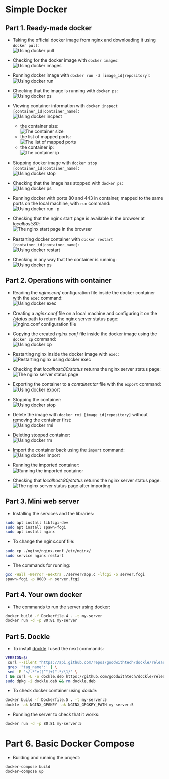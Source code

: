 # Simple Docker

## Part 1. Ready-made docker

* Taking the official docker image from nginx and downloading it using ```docker pull```:\
![Using docker pull](./screenshots/part1_1.png)

* Checking for the docker image with ```docker images```:\
![Using docker images](./screenshots/part1_2.png)

* Running docker image with ```docker run -d [image_id|repository]```:\
![Using docker run](./screenshots/part1_3.png)

* Checking that the image is running with ```docker ps```:\
![Using docker ps](./screenshots/part1_4.png)

* Viewing container information with ```docker inspect [container_id|container_name]```:\
![Using docker incpect](./screenshots/part1_5.png)
    * the container size:\
    ![The container size](./screenshots/part1_6.png)
    * the list of mapped ports:\
    ![The list of mapped ports](./screenshots/part1_7.png)
    * the container ip:\
    ![The container ip](./screenshots/part1_8.png)

* Stopping docker image with ```docker stop [container_id|container_name]```:\
![Using docker stop](./screenshots/part1_9.png)

* Checking that the image has stopped with ```docker ps```:\
![Using docker ps](./screenshots/part1_10.png)

* Running docker with ports 80 and 443 in container, mapped to the same ports on the local machine, with ```run``` command:\
![Using docker run -p](./screenshots/part1_11.png)

* Checking that the nginx start page is available in the browser at *localhost:80*:\
![The nginx start page in the browser](./screenshots/part1_12.png)

* Restarting docker container with ```docker restart [container_id|container_name]```:\
![Using docker restart](./screenshots/part1_13.png)

* Checking in any way that the container is running:\
![Using docker ps](./screenshots/part1_14.png)

## Part 2. Operations with container

* Reading the *nginx.conf* configuration file inside the docker container with the ```exec``` command:\
![Using docker exec](./screenshots/part2_1.png)

* Creating a *nginx.conf* file on a local machine and configuring it on the */status* path to return the nginx server status page:\
![nginx.conf configuration file](./screenshots/part2_2.png)

* Copying the created *nginx.conf* file inside the docker image using the ```docker cp``` command:\
![Using docker cp](./screenshots/part2_3.png)

* Restarting nginx inside the docker image with ```exec```:\
![Restarting nginx using docker exec](./screenshots/part2_4.png)

* Checking that *localhost:80/status* returns the nginx server status page:\
![The nginx server status page](./screenshots/part2_5.png)

* Exporting the container to a *container.tar* file with the ```export``` command:\
![Using docker export](./screenshots/part2_6.png)

* Stopping the container:\
![Using docker stop](./screenshots/part2_7.png)

* Delete the image with ```docker rmi [image_id|repository]``` without removing the container first:\
![Using docker rmi](./screenshots/part2_8.png)

* Deleting stopped container:\
![Using docker rm](./screenshots/part2_9.png)

* Import the container back using the ```import``` command:\
![Using docker import](./screenshots/part2_10.png)

* Running the imported container:\
![Running the imported container](./screenshots/part2_11.png)

* Checking that *localhost:80/status* returns the nginx server status page:\
![The nginx server status page after importing](./screenshots/part2_12.png)

## Part 3. Mini web server

* Installing the services and the libraries:
```bash
sudo apt install libfcgi-dev
sudo apt install spawn-fcgi
sudo apt install nginx
```

* To change the nginx.conf file:
```bash
sudo cp ./nginx/nginx.conf /etc/nginx/
sudo service nginx restart
```

* The commands for running:
```bash
gcc -Wall -Werror -Wextra ./server/app.c -lfcgi -o server.fcgi
spawn-fcgi -p 8080 -n server.fcgi
```

## Part 4. Your own docker

* The commands to run the server using docker:
```bash
docker build -f Dockerfile.4 . -t my-server
docker run -d -p 80:81 my-server
```

## Part 5. Dockle

* To install [dockle](https://github.com/goodwithtech/dockle) I used the next commands:
```bash
VERSION=$(
 curl --silent "https://api.github.com/repos/goodwithtech/dockle/releases/latest" | \
 grep '"tag_name":' | \
 sed -E 's/.*"v([^"]+)".*/\1/' \
) && curl -L -o dockle.deb https://github.com/goodwithtech/dockle/releases/download/v${VERSION}/dockle_${VERSION}_Linux-64bit.deb
sudo dpkg -i dockle.deb && rm dockle.deb
```

* To check docker container using *dockle*:
```bash
docker build -f Dockerfile.5 . -t my-server:5
dockle -ak NGINX_GPGKEY -ak NGINX_GPGKEY_PATH my-server:5
```

* Running the server to check that it works:
```bash
docker run -d -p 80:81 my-server:5
```

# Part 6. Basic Docker Compose

* Building and running the project:
```bash
docker-compose build
docker-compose up
```